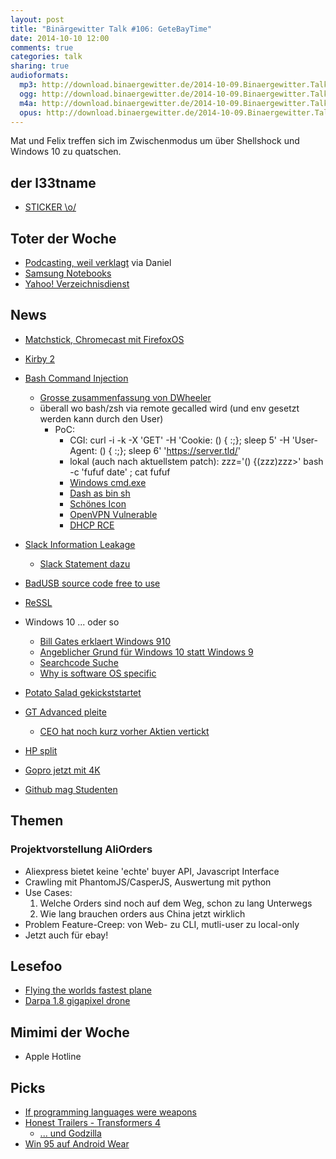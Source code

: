 ```yaml
---
layout: post
title: "Binärgewitter Talk #106: GeteBayTime"
date: 2014-10-10 12:00
comments: true
categories: talk
sharing: true
audioformats:
  mp3: http://download.binaergewitter.de/2014-10-09.Binaergewitter.Talk.106.mp3
  ogg: http://download.binaergewitter.de/2014-10-09.Binaergewitter.Talk.106.ogg
  m4a: http://download.binaergewitter.de/2014-10-09.Binaergewitter.Talk.106.m4a
  opus: http://download.binaergewitter.de/2014-10-09.Binaergewitter.Talk.106.opus
---
```

Mat und Felix treffen sich im Zwischenmodus um über Shellshock und Windows 10 zu quatschen.

## der l33tname
- [STICKER \o/]( http://l33tsource.com/blog/2014/10/09/Binaergewitter-Sticker/ )

## Toter der Woche
- [Podcasting, weil verklagt]( http://arstechnica.com/tech-policy/2014/09/jury-finds-cbs-infringes-podcasting-patent-awards-1-3-million/ ) via Daniel
- [Samsung Notebooks]( http://www.heise.de/newsticker/meldung/Samsung-verkauft-in-Europa-keine-Notebooks-mehr-2402460.html )
- [Yahoo! Verzeichnisdienst]( http://www.heise.de/newsticker/meldung/Yahoo-kuendigt-Ende-seines-Verzeichnisdienstes-an-2404728.html )


## News

- [Matchstick, Chromecast mit FirefoxOS]( https://www.kickstarter.com/projects/matchstick/matchstick-the-streaming-stick-built-on-firefox-os )
- [Kirby 2]( http://getkirby.com/blog/kirby-2 )
- [Bash Command Injection](http://arstechnica.com/security/2014/09/bug-in-bash-shell-creates-big-security-hole-on-anything-with-nix-in-it/ )
  * [Grosse zusammenfassung von DWheeler]( http://www.dwheeler.com/essays/shellshock.html )
  * überall wo bash/zsh via remote gecalled wird (und env gesetzt werden kann durch den User)
    - PoC:
      * CGI: curl -i -k -X 'GET' -H 'Cookie: () { :;}; sleep 5' -H 'User-Agent: () { :;}; sleep 6' 'https://server.tld/'
      * lokal (auch nach aktuellstem patch): zzz='() {(zzz)zzz>\' bash -c 'fufuf date'    ; cat fufuf
      * [Windows cmd.exe]( https://twitter.com/FioraAeterna/status/517791046835920897 )
      * [Dash as bin sh]( https://wiki.ubuntu.com/DashAsBinSh )
      * [Schönes Icon]( http://fedoramagazine.org/wp-content/uploads/2014/09/shellshock.png )
      * [OpenVPN Vulnerable]( http://www.dwheeler.com/essays/shellshock.html )
      * [DHCP RCE]( https://www.trustedsec.com/september-2014/shellshock-dhcp-rce-proof-concept/ )

- [Slack Information Leakage]( http://webcache.googleusercontent.com/search?q=cache:7u-bEJPVOAkJ:www.tanay.co.in/blog/wanna-know-what-product-your-competitor-working-try-slack.html+&cd=1&hl=de&ct=clnk&gl=de&client=firefox-a )
  * [Slack Statement dazu]( http://slackhq.com/post/99505995605/slackandsignin )

- [BadUSB source code free to use]( https://github.com/adamcaudill/Psychson )
- [ReSSL]( http://www.heise.de/security/meldung/ReSSL-Der-naechste-Schritt-weg-von-OpenSSL-2408561.html )

- Windows 10 ... oder so
  * [Bill Gates erklaert Windows 910]( lh5.googleusercontent.com/-ULOXGAt9zJc/VC6ipZd0c9I/AAAAAAAADX0/HOQVBahYMFc/w460-h396-no/win9.jpg )
  * [Angeblicher Grund für Windows 10 statt Windows 9]( https://i.imgur.com/p7eQQK3.png )
  * [Searchcode Suche]( https://searchcode.com/?q=if%28version%2Cstartswith%28%22windows+9%22%29 )
  * [Why is software OS specific]( http://arstechnica.com/information-technology/2014/10/why-is-software-os-specific/ )

- [Potato Salad gekickststartet]( http://kotaku.com/the-potato-salad-kickstarter-festival-actually-happened-1640680938 )

- [GT Advanced pleite]( http://arstechnica.com/apple/2014/10/apples-sapphire-manufacturing-partner-files-for-bankruptcy/ )
  * [CEO hat noch kurz vorher Aktien vertickt]( http://arstechnica.com/apple/2014/10/sapphire-company-ceo-sold-160000-in-stock-days-before-iphone-6-reveal/ )
    
- [HP split]( http://arstechnica.com/information-technology/2014/10/the-hp-split-does-half-a-dinosaur-move-twice-as-fast/ )
- [Gopro jetzt mit 4K]( https://www.youtube.com/watch?v=wTcNtgA6gHs)
- [Github mag Studenten]( https://github.com/blog/1900-the-best-developer-tools-now-free-for-students )

## Themen

### Projektvorstellung AliOrders

- Aliexpress bietet keine 'echte' buyer API, Javascript Interface
- Crawling mit PhantomJS/CasperJS, Auswertung mit python
- Use Cases:
  1. Welche Orders sind noch auf dem Weg, schon zu lang Unterwegs
  2. Wie lang brauchen orders aus China jetzt wirklich
- Problem Feature-Creep: von Web- zu CLI, mutli-user zu local-only
- Jetzt auch für ebay!

## Lesefoo
- [Flying the worlds fastest plane]( http://www.sbnation.com/2014/3/7/5447310/sr-71-blackbird-pilot-interview )
- [Darpa 1.8 gigapixel drone]( http://www.theverge.com/2013/2/1/3940898/darpa-gigapixel-drone-surveillance-camera-revealed )

## Mimimi der Woche
- Apple Hotline

## Picks
- [If programming languages were weapons]( http://bjorn.tipling.com/if-programming-languages-were-weapons )
- [Honest Trailers - Transformers 4]( https://www.youtube.com/watch?v=Zz5vEfa7UvI)
  * [... und Godzilla]( https://www.youtube.com/watch?v=LOyVy7CTUJE&list=PL86F4D497FD3CACCE&index=3 )
- [Win 95 auf Android Wear]( http://arstechnica.com/gadgets/2014/10/make-your-smartwatch-even-less-useful-by-installing-windows-95/ ) 
